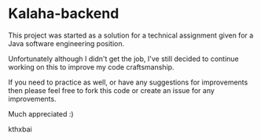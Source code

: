 # Kalaha-backend
This project was started as a solution for a technical assignment given for a Java software engineering position.

Unfortunately although I didn't get the job, I've still decided to continue working on this to improve my code craftsmanship.

If you need to practice as well, or have any suggestions for improvements then please feel free to fork this code or create an issue for any improvements.

Much appreciated :)

kthxbai
